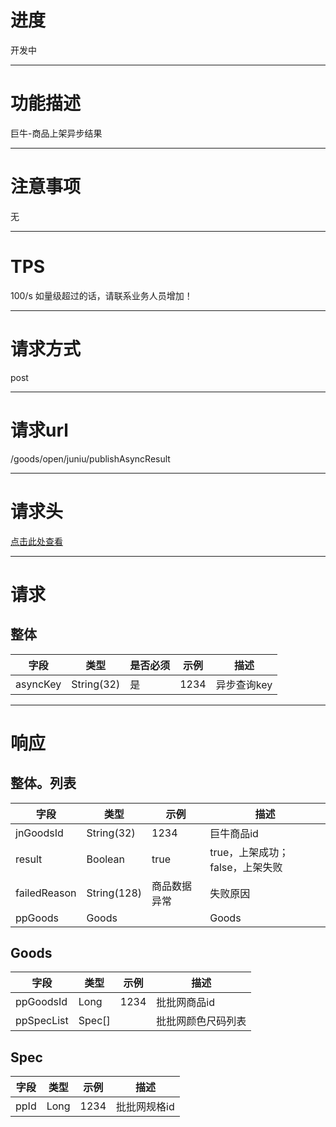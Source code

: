 # 进度
开发中

---

# 功能描述
巨牛-商品上架异步结果

---

# 注意事项
无

---

# TPS
100/s 如量级超过的话，请联系业务人员增加！

---

# 请求方式
post

---

# 请求url
/goods/open/juniu/publishAsyncResult

---

# 请求头
[点击此处查看](../请求头部及签名方式.md)

---

# 请求
## 整体
| 字段            | 类型         |是否必须| 示例                            | 描述                              | 
| -------------- | ------------ | ---- | ------------------------------- | --------------------------------- |
| asyncKey       | String(32)   | 是   | 1234                             | 异步查询key                       |

---

# 响应
## 整体。列表
| 字段            | 类型         | 示例                              | 描述                               | 
| -------------- | ------------ | -------------------------------- | --------------------------------- |
| jnGoodsId      | String(32)   | 1234                             | 巨牛商品id                         |
| result         | Boolean      | true                             | true，上架成功；false，上架失败      |
| failedReason   | String(128)  | 商品数据异常                       | 失败原因                           |
| ppGoods          | Goods        |                                  | Goods                             |


## Goods
| 字段            | 类型         | 示例                              | 描述                               | 
| -------------- | ------------ | -------------------------------- | --------------------------------- |
| ppGoodsId      | Long         | 1234                             | 批批网商品id                       |
| ppSpecList     | Spec[]       |                                  | 批批网颜色尺码列表                   |


## Spec
| 字段            | 类型         | 示例                              | 描述                               | 
| -------------- | ------------ | -------------------------------- | --------------------------------- |
| ppId             | Long         | 1234                             | 批批网规格id                       |
